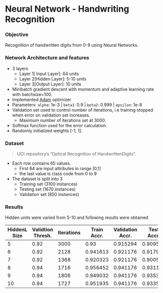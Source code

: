 # Neural Network - Handwriting Recognition

### Objective
Recognition of handwritten digits from 0-9 using Neural Networks.

### Network Architecture and features
* 3 layers
  * Layer 1[ Input Layer]: 64   units
  * Layer 2[Hidden Layer]: 5-10 units
  * Layer 3[Output Layer]: 10   units
*  Minibatch gradient descent with momentum and adaptive learning rate with batchsize=100.
  * Implemented [Adam](https://arxiv.org/pdf/1412.6980.pdf) optimizer
  * Parameters: `alpha`: 1e-3 | `beta1`: 0.9 | `beta2`: 0.999 | `epsilon`: 1e-8
* Validation set used to control number of iterations, i.e training stopped when error on validation set increases. 
  * Maximum number of iterations set at 3000.
* Softmax function used for the error calculation.
* Randomly initialized weights [-1, 1].

### Dataset
> UCI repository’s ”Optical Recognition of HandwrittenDigits”. 

* Each row contains 65 values. 
  * First 64 are input attributes in range [0,1] 
  * the last value is class code from 0 to 9
* The dataset is split into 3
  * Training set (3100 instances)
  * Testing set  (1670 instances)
  * Validation set (850 instances)
  
### Results
Hidden units were varied from 5-10 and following results were obtained

|HiddenL Size|Validtion Thresh.|Iterations| Train Accr.|Validation Accr.|Test Accr.|	
|------------|-----------------|----------|------------|-----------------|----------|
|5	|0.92|   3000| 	 	0.93|  0.915294|0.909581|
|6|  0.92|   2128|	 	0.941613|  0.921176|0.917964|
|7	|0.92|   1368|	 	0.920323|  0.921176|0.900599|
|8|  0.94|   1716|	0.956452|  0.941176|0.931138|
|9	|0.94|   1806|	0.949032|  0.941176|0.935329|
|10| 0.94|   1727|	0.951935|  0.941176|0.933533|
